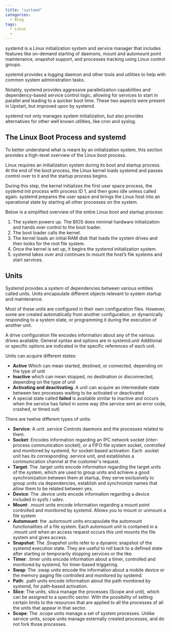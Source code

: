```yaml
---
title: "systemd"
categories:
  - Blog
tags:
  - Linux
  -
---
```


systemd is a Linux initialization system and service manager that includes features like on-demand starting of daemons, mount and automount point maintenance, snapshot support, and processes tracking using Linux control groups. 

systemd provides a logging daemon and other tools and utilities to help with common system administration tasks.

Notably, systemd provides aggressive parallelization capabilities and dependency-based service control logic, allowing for services to start in parallel and leading to a quicker boot time. These two aspects were present in Upstart, but improved upon by systemd.

systemd not only manages system initialization, but also provides alternatives for other well known utilities, like cron and syslog. 


<h2>The Linux Boot Process and systemd</h2>

To better understand what is meant by an initialization system, this section provides a high-level overview of the Linux boot process.

Linux requires an initialization system during its boot and startup process. At the end of the boot process, the Linux kernel loads systemd and passes control over to it and the startup process begins. 

During this step, the kernel initializes the first user space process, the systemd init process with process ID 1, and then goes idle unless called again. systemd prepares the user space and brings the Linux host into an operational state by starting all other processes on the system.

Below is a simplified overview of the entire Linux boot and startup process:

<ol>
<li>The system powers up. The BIOS does minimal hardware initialization and hands over control to the boot loader.</li>
<li>The boot loader calls the kernel.</li>
<li>The kernel loads an initial RAM disk that loads the system drives and then looks for the root file system.</li>
<li>Once the kernel is set up, it begins the systemd initialization system.</li>
<li>systemd takes over and continues to mount the host’s file systems and start services.</li>
	
</ol>


<h2>Units</h2>

Systemd provides a system of dependencies between various entities called units. Units encapsulate different objects relevant to system startup and maintenance.

Most of these units are configured in their own configuration files. However, some are created automatically from another configuration, or dynamically responding to a system state, or programming it during the execution of another unit.

A drive configuration file encodes information about any of the various drives available. General syntax and options are in systemd.unit
Additional or specific options are indicated in the specific references of each unit. 

Units can acquire different states:
<ul>
<li><b>Active</b> Which can mean started, destined, or connected, depending on the type of unit</li>
<li><b>Inactive</b> which can mean stopped, no destination or disconnected, depending on the type of unit</li>
<li><b>Activating and deactivating</b>. A unit can acquire an intermediate state between two processes waiting to be activated or deactivated</li>
<li>A special state called <b>failed</b> is available similar to inactive and occurs when the service has failed in some way (the service sent an error code, crashed, or timed out)</li>

</ul>

There are twelve different types of units:

<ul>
<li><b>Service</b>: A unit .service Controls daemons and the processes related to them.</li>
<li><b>Socket</b>: Encodes information regarding an IPC network socket (inter-process communication socket), or a FIFO file system socket, controlled and monitored by systemd, for socket-based activation. Each .socket unit has its corresponding .service unit, and establishes a communication channel at the customer's request.
<li><b>Target</b>: The .target units encode information regarding the target units of the system, which are used to group units and achieve a good synchronization between them at startup, they serve exclusively to group units via dependencies, establish and synchronize names that allow them to be related between yes.</li>
<li><b>Device</b>: The .device units encode information regarding a device included in sysfs / udev.</li>
<li><b>Mount</b>: .mount units encode information regarding a mount point controlled and monitored by systemd. Allows you to mount or unmount a file system</li>
<li><b>Automount</b>: the .automount units encapsulate the automount functionalities of a file system. Each automount unit is contained in a .mount unit when an access request occurs this unit mounts the file system and gives access.</li>
<li><b>Snapshot</b>: The .Snapshot units refer to a dynamic snapshot of the systemd execution state. They are useful to roll back to a defined state after starting or temporarily stopping services or the like.</li>
<li><b>Timer</b>: .timer units encode information about a timer, controlled and monitored by systemd, for timer-based triggering.</li>
<li><b>Swap</b>: The .swap units encode the information about a mobile device or the memory paging file controlled and monitored by systemd.</li>
<li><b>Path</b>: .path units encode information about the path monitored by systemd, for path-based activation.</li>
<li><b>Slice</b>: The units, silica manage the processes (Scope and unit), which can be assigned to a specific sector. With the possibility of setting certain limits to the resources that are applied to all the processes of all the units that appear in that sector.</li>
<li><b>Scope</b>: The .scope units manage a set of system processes. Unlike service units, scope units manage externally created processes, and do not fork those processes.</li>
	

